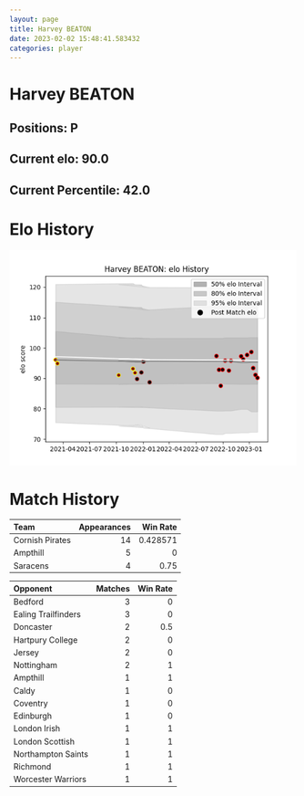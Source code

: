 ```yaml
---  
layout: page  
title: Harvey BEATON  
date: 2023-02-02 15:48:41.583432  
categories: player  
---
```

# Harvey BEATON

## Positions: P

## Current elo: 90.0

## Current Percentile: 42.0

# Elo History


![elo history](history_HarveyBEATON.png)
# Match History


| Team            |   Appearances |   Win Rate |
|:----------------|--------------:|-----------:|
| Cornish Pirates |            14 |   0.428571 |
| Ampthill        |             5 |   0        |
| Saracens        |             4 |   0.75     |

| Opponent            |   Matches |   Win Rate |
|:--------------------|----------:|-----------:|
| Bedford             |         3 |        0   |
| Ealing Trailfinders |         3 |        0   |
| Doncaster           |         2 |        0.5 |
| Hartpury College    |         2 |        0   |
| Jersey              |         2 |        0   |
| Nottingham          |         2 |        1   |
| Ampthill            |         1 |        1   |
| Caldy               |         1 |        0   |
| Coventry            |         1 |        0   |
| Edinburgh           |         1 |        0   |
| London Irish        |         1 |        1   |
| London Scottish     |         1 |        1   |
| Northampton Saints  |         1 |        1   |
| Richmond            |         1 |        1   |
| Worcester Warriors  |         1 |        1   |